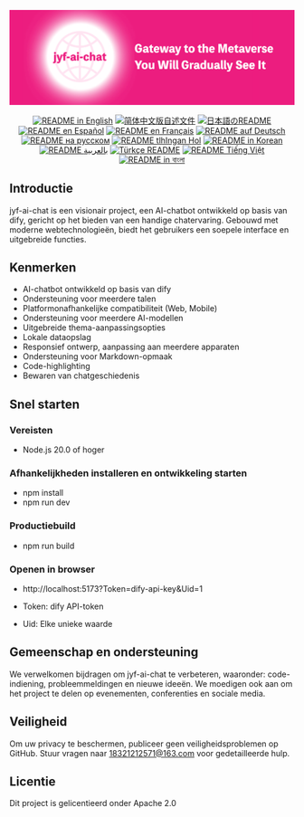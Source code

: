 ![cover-v5-optimized](../src/assets/imgs/jyf-ai-chat.png)

<div align="center">
  <a href="./README.md"><img alt="README in English" src="https://img.shields.io/badge/English-d9d9d9"></a>
  <a href="./readmes/README_CN.md"><img alt="简体中文版自述文件" src="https://img.shields.io/badge/简体中文-d9d9d9"></a>
  <a href="./readmes/README_JA.md"><img alt="日本語のREADME" src="https://img.shields.io/badge/日本語-d9d9d9"></a>
  <a href="./readmes/README_ES.md"><img alt="README en Español" src="https://img.shields.io/badge/Español-d9d9d9"></a>
  <a href="./readmes/README_FR.md"><img alt="README en Français" src="https://img.shields.io/badge/Français-d9d9d9"></a>
  <a href="./readmes/README_DE.md"><img alt="README auf Deutsch" src="https://img.shields.io/badge/Deutsch-d9d9d9"></a>
  <a href="./readmes/README_RU.md"><img alt="README на русском" src="https://img.shields.io/badge/Русский-d9d9d9"></a>
  <a href="./readmes/README_KL.md"><img alt="README tlhIngan Hol" src="https://img.shields.io/badge/Klingon-d9d9d9"></a>
  <a href="./readmes/README_KR.md"><img alt="README in Korean" src="https://img.shields.io/badge/한국어-d9d9d9"></a>
  <a href="./readmes/README_AR.md"><img alt="README بالعربية" src="https://img.shields.io/badge/العربية-d9d9d9"></a>
  <a href="./readmes/README_TR.md"><img alt="Türkçe README" src="https://img.shields.io/badge/Türkçe-d9d9d9"></a>
  <a href="./readmes/README_VI.md"><img alt="README Tiếng Việt" src="https://img.shields.io/badge/Ti%E1%BA%BFng%20Vi%E1%BB%87t-d9d9d9"></a>
  <a href="./readmes/README_BN.md"><img alt="README in বাংলা" src="https://img.shields.io/badge/বাংলা-d9d9d9"></a>
</div>

## Introductie
jyf-ai-chat is een visionair project, een AI-chatbot ontwikkeld op basis van dify, gericht op het bieden van een handige chatervaring. Gebouwd met moderne webtechnologieën, biedt het gebruikers een soepele interface en uitgebreide functies.

## Kenmerken
- AI-chatbot ontwikkeld op basis van dify
- Ondersteuning voor meerdere talen
- Platformonafhankelijke compatibiliteit (Web, Mobile)
- Ondersteuning voor meerdere AI-modellen
- Uitgebreide thema-aanpassingsopties
- Lokale dataopslag
- Responsief ontwerp, aanpassing aan meerdere apparaten
- Ondersteuning voor Markdown-opmaak
- Code-highlighting
- Bewaren van chatgeschiedenis

## Snel starten

### Vereisten
- Node.js 20.0 of hoger

### Afhankelijkheden installeren en ontwikkeling starten
- npm install
- npm run dev

### Productiebuild
- npm run build

### Openen in browser
- http://localhost:5173?Token=dify-api-key&Uid=1

- Token: dify API-token
- Uid: Elke unieke waarde

## Gemeenschap en ondersteuning
We verwelkomen bijdragen om jyf-ai-chat te verbeteren, waaronder: code-indiening, probleemmeldingen en nieuwe ideeën. We moedigen ook aan om het project te delen op evenementen, conferenties en sociale media.

## Veiligheid
Om uw privacy te beschermen, publiceer geen veiligheidsproblemen op GitHub. Stuur vragen naar 18321212571@163.com voor gedetailleerde hulp.

## Licentie
Dit project is gelicentieerd onder Apache 2.0